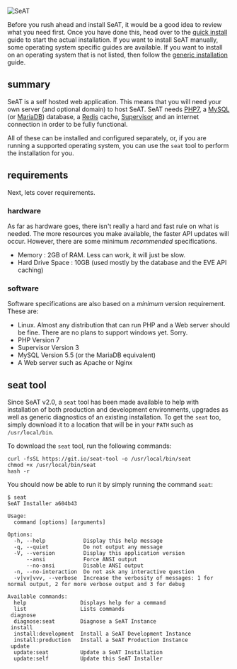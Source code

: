 ![SeAT](http://i.imgur.com/aPPOxSK.png)

Before you rush ahead and install SeAT, it would be a good idea to review what you need first. Once you have done this,
head over to the [quick install](quick_install/) guide to start the actual installation. If you want to install SeAT manually, some operating system specific guides are available. If you want to install on an operating system that is not listed, then follow the [generic installation](generic_installation) guide.

## summary
SeAT is a self hosted web application. This means that you will need your own server (and optional domain) to host SeAT. SeAT needs [PHP7](http://php.net/), a [MySQL](https://www.mysql.com/) (or [MariaDB](https://mariadb.org/)) database, a [Redis](https://redis.io/) cache, [Supervisor](http://supervisord.org/) and an internet connection in order to be fully functional.

All of these can be installed and configured separately, or, if you are running a supported operating system, you can use the `seat` tool to perform the installation for you.

## requirements
Next, lets cover requirements.

### hardware
As far as hardware goes, there isn't really a hard and fast rule on what is needed. The more resources you make available, the faster API updates will occur. However, there are some minimum *recommended* specifications.

- Memory            : 2GB of RAM. Less can work, it will just be slow.
- Hard Drive Space  : 10GB (used mostly by the database and the EVE API caching)

### software
Software specifications are also based on a *minimum* version requirement. These are:

- Linux. Almost any distribution that can run PHP and a Web server should be fine. There are no plans to support windows yet. Sorry.
- PHP Version 7
- Supervisor Version 3
- MySQL Version 5.5 (or the MariaDB equivalent)
- A Web server such as Apache or Nginx

## seat tool
Since SeAT v2.0, a `seat` tool has been made available to help with installation of both production and development environments, upgrades as well as generic diagnostics of an existing installation. To get the `seat` too, simply download it to a location that will be in your `PATH` such as `/usr/local/bin`.

To download the `seat` tool, run the following commands:
```
curl -fsSL https://git.io/seat-tool -o /usr/local/bin/seat
chmod +x /usr/local/bin/seat
hash -r
```

You should now be able to run it by simply running the command `seat`:

```
$ seat
SeAT Installer a604b43

Usage:
  command [options] [arguments]

Options:
  -h, --help            Display this help message
  -q, --quiet           Do not output any message
  -V, --version         Display this application version
      --ansi            Force ANSI output
      --no-ansi         Disable ANSI output
  -n, --no-interaction  Do not ask any interactive question
  -v|vv|vvv, --verbose  Increase the verbosity of messages: 1 for normal output, 2 for more verbose output and 3 for debug

Available commands:
  help                 Displays help for a command
  list                 Lists commands
 diagnose
  diagnose:seat        Diagnose a SeAT Instance
 install
  install:development  Install a SeAT Development Instance
  install:production   Install a SeAT Production Instance
 update
  update:seat          Update a SeAT Installation
  update:self          Update this SeAT Installer
```
